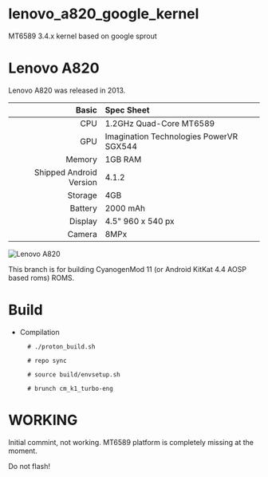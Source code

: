 # lenovo_a820_google_kernel
MT6589 3.4.x kernel based on google sprout

Lenovo A820
==============

Lenovo A820 was released in 2013.

Basic   | Spec Sheet
-------:|:-------------------------
CPU     | 1.2GHz Quad-Core MT6589
GPU     | Imagination Technologies PowerVR SGX544
Memory  | 1GB RAM
Shipped Android Version | 4.1.2
Storage | 4GB
Battery | 2000 mAh
Display | 4.5" 960 x 540 px
Camera  | 8MPx

![Lenovo A820](http://cdn2.gsmarena.com/vv/pics/lenovo/lenovo-a820.jpg "Lenovo A820 device")

This branch is for building CyanogenMod 11 (or Android KitKat 4.4 AOSP based roms) ROMS.



# Build
* Compilation

        # ./proton_build.sh
        
        # repo sync
        
        # source build/envsetup.sh
        
        # brunch cm_k1_turbo-eng

# WORKING
Initial commint, not working.
MT6589 platform is completely missing at the moment.

Do not flash!
